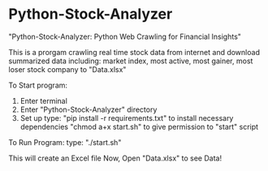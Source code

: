 # Python-Stock-Analyzer
"Python-Stock-Analyzer: Python Web Crawling for Financial Insights"

This is a prorgam crawling real time stock data from internet
and download summarized data including:
market index, most active, most gainer, most loser
stock company to "Data.xlsx"


To Start program:
1. Enter terminal
2. Enter "Python-Stock-Analyzer" directory
3. Set up
type:
"pip install -r requirements.txt"   to install necessary dependencies
"chmod a+x start.sh"                to give permission to "start" script

To Run Program:
type:
"./start.sh"

This will create an Excel file
Now, Open "Data.xlsx" to see Data!

